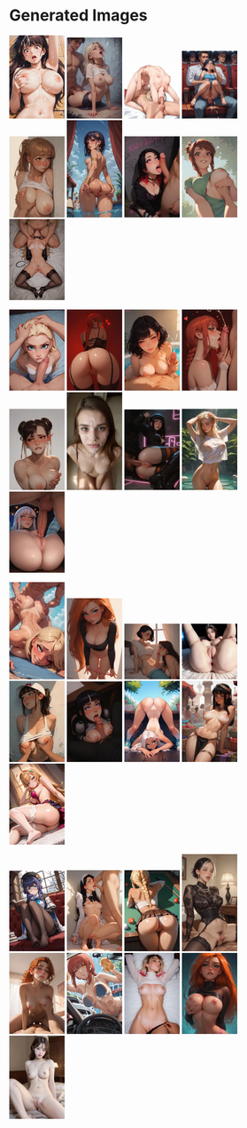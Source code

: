 # Generated Images



<img src="2025_09_10_01_thumb.webp" width="100"/> <img src="2025_09_10_02_thumb.webp" width="100"/> <img src="2025_09_10_03_thumb.webp" width="100"/> <img src="2025_09_10_04_thumb.webp" width="100"/> <img src="2025_09_10_05_thumb.webp" width="100"/> <img src="2025_09_10_06_thumb.webp" width="100"/> <img src="2025_09_10_07_thumb.webp" width="100"/> <img src="2025_09_10_08_thumb.webp" width="100"/> <img src="2025_09_10_09_thumb.webp" width="100"/>

<img src="2025_09_10_10_thumb.webp" width="100"/> <img src="2025_09_10_11_thumb.webp" width="100"/> <img src="2025_09_10_12_thumb.webp" width="100"/> <img src="2025_09_10_13_thumb.webp" width="100"/> <img src="2025_09_10_14_thumb.webp" width="100"/> <img src="2025_09_10_15_thumb.webp" width="100"/> <img src="2025_09_10_16_thumb.webp" width="100"/> <img src="2025_09_10_17_thumb.webp" width="100"/> <img src="2025_09_10_18_thumb.webp" width="100"/>

<img src="2025_09_10_19_thumb.webp" width="100"/> <img src="2025_09_10_20_thumb.webp" width="100"/> <img src="2025_09_10_21_thumb.webp" width="100"/> <img src="2025_09_10_22_thumb.webp" width="100"/> <img src="2025_09_10_23_thumb.webp" width="100"/> <img src="2025_09_10_24_thumb.webp" width="100"/> <img src="2025_09_10_25_thumb.webp" width="100"/> <img src="2025_09_10_26_thumb.webp" width="100"/> <img src="2025_09_10_27_thumb.webp" width="100"/>

<img src="2025_09_10_28_thumb.webp" width="100"/> <img src="2025_09_10_29_thumb.webp" width="100"/> <img src="2025_09_10_30_thumb.webp" width="100"/> <img src="2025_09_10_31_thumb.webp" width="100"/> <img src="2025_09_10_32_thumb.webp" width="100"/> <img src="2025_09_10_33_thumb.webp" width="100"/> <img src="2025_09_10_34_thumb.webp" width="100"/> <img src="2025_09_10_35_thumb.webp" width="100"/> <img src="2025_09_10_36_thumb.webp" width="100"/>